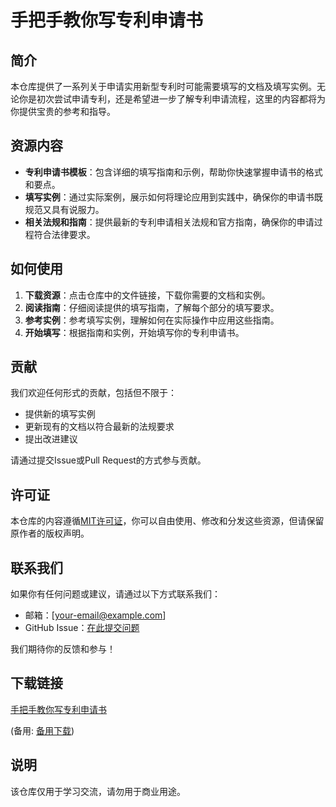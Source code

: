 # 手把手教你写专利申请书

## 简介
本仓库提供了一系列关于申请实用新型专利时可能需要填写的文档及填写实例。无论你是初次尝试申请专利，还是希望进一步了解专利申请流程，这里的内容都将为你提供宝贵的参考和指导。

## 资源内容
- **专利申请书模板**：包含详细的填写指南和示例，帮助你快速掌握申请书的格式和要点。
- **填写实例**：通过实际案例，展示如何将理论应用到实践中，确保你的申请书既规范又具有说服力。
- **相关法规和指南**：提供最新的专利申请相关法规和官方指南，确保你的申请过程符合法律要求。

## 如何使用
1. **下载资源**：点击仓库中的文件链接，下载你需要的文档和实例。
2. **阅读指南**：仔细阅读提供的填写指南，了解每个部分的填写要求。
3. **参考实例**：参考填写实例，理解如何在实际操作中应用这些指南。
4. **开始填写**：根据指南和实例，开始填写你的专利申请书。

## 贡献
我们欢迎任何形式的贡献，包括但不限于：
- 提供新的填写实例
- 更新现有的文档以符合最新的法规要求
- 提出改进建议

请通过提交Issue或Pull Request的方式参与贡献。

## 许可证
本仓库的内容遵循[MIT许可证](LICENSE)，你可以自由使用、修改和分发这些资源，但请保留原作者的版权声明。

## 联系我们
如果你有任何问题或建议，请通过以下方式联系我们：
- 邮箱：[your-email@example.com]
- GitHub Issue：[在此提交问题](https://github.com/your-repo/issues)

我们期待你的反馈和参与！

## 下载链接
[手把手教你写专利申请书](https://pan.quark.cn/s/5fcaa020e3f9) 

(备用: [备用下载](https://pan.baidu.com/s/1q4S6ixFxOPk3aYNQWjOtxQ?pwd=1234))

## 说明

该仓库仅用于学习交流，请勿用于商业用途。
